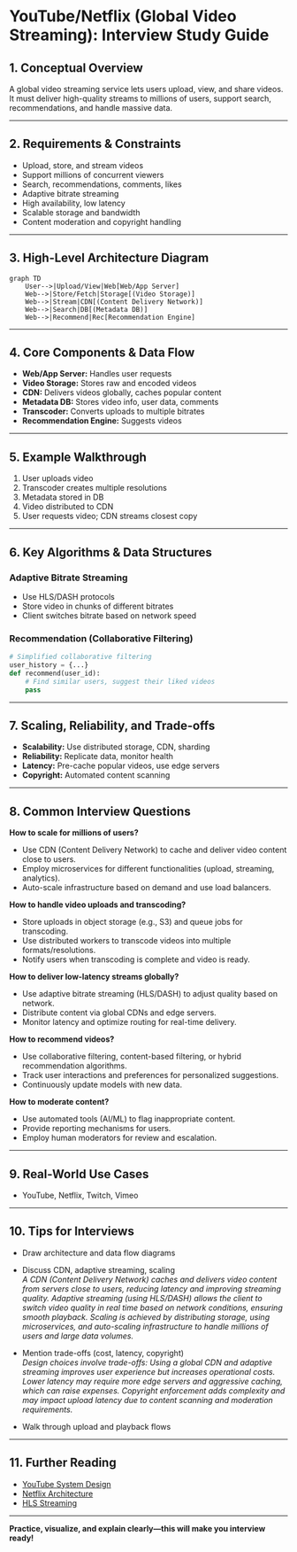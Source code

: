 # YouTube/Netflix (Global Video Streaming): Interview Study Guide

## 1. Conceptual Overview
A global video streaming service lets users upload, view, and share videos. It must deliver high-quality streams to millions of users, support search, recommendations, and handle massive data.

---

## 2. Requirements & Constraints
- Upload, store, and stream videos
- Support millions of concurrent viewers
- Search, recommendations, comments, likes
- Adaptive bitrate streaming
- High availability, low latency
- Scalable storage and bandwidth
- Content moderation and copyright handling

---

## 3. High-Level Architecture Diagram
```mermaid
graph TD
    User-->|Upload/View|Web[Web/App Server]
    Web-->|Store/Fetch|Storage[(Video Storage)]
    Web-->|Stream|CDN[(Content Delivery Network)]
    Web-->|Search|DB[(Metadata DB)]
    Web-->|Recommend|Rec[Recommendation Engine]
```


---

## 4. Core Components & Data Flow
- **Web/App Server:** Handles user requests
- **Video Storage:** Stores raw and encoded videos
- **CDN:** Delivers videos globally, caches popular content
- **Metadata DB:** Stores video info, user data, comments
- **Transcoder:** Converts uploads to multiple bitrates
- **Recommendation Engine:** Suggests videos

---

## 5. Example Walkthrough
1. User uploads video
2. Transcoder creates multiple resolutions
3. Metadata stored in DB
4. Video distributed to CDN
5. User requests video; CDN streams closest copy

---

## 6. Key Algorithms & Data Structures
### Adaptive Bitrate Streaming
- Use HLS/DASH protocols
- Store video in chunks of different bitrates
- Client switches bitrate based on network speed

### Recommendation (Collaborative Filtering)
```python
# Simplified collaborative filtering
user_history = {...}
def recommend(user_id):
    # Find similar users, suggest their liked videos
    pass
```

---

## 7. Scaling, Reliability, and Trade-offs
- **Scalability:** Use distributed storage, CDN, sharding
- **Reliability:** Replicate data, monitor health
- **Latency:** Pre-cache popular videos, use edge servers
- **Copyright:** Automated content scanning

---

## 8. Common Interview Questions

**How to scale for millions of users?**
- Use CDN (Content Delivery Network) to cache and deliver video content close to users.
- Employ microservices for different functionalities (upload, streaming, analytics).
- Auto-scale infrastructure based on demand and use load balancers.

**How to handle video uploads and transcoding?**
- Store uploads in object storage (e.g., S3) and queue jobs for transcoding.
- Use distributed workers to transcode videos into multiple formats/resolutions.
- Notify users when transcoding is complete and video is ready.

**How to deliver low-latency streams globally?**
- Use adaptive bitrate streaming (HLS/DASH) to adjust quality based on network.
- Distribute content via global CDNs and edge servers.
- Monitor latency and optimize routing for real-time delivery.

**How to recommend videos?**
- Use collaborative filtering, content-based filtering, or hybrid recommendation algorithms.
- Track user interactions and preferences for personalized suggestions.
- Continuously update models with new data.

**How to moderate content?**
- Use automated tools (AI/ML) to flag inappropriate content.
- Provide reporting mechanisms for users.
- Employ human moderators for review and escalation.

---

## 9. Real-World Use Cases
- YouTube, Netflix, Twitch, Vimeo

---

## 10. Tips for Interviews
- Draw architecture and data flow diagrams
- Discuss CDN, adaptive streaming, scaling  
    *A CDN (Content Delivery Network) caches and delivers video content from servers close to users, reducing latency and improving streaming quality. Adaptive streaming (using HLS/DASH) allows the client to switch video quality in real time based on network conditions, ensuring smooth playback. Scaling is achieved by distributing storage, using microservices, and auto-scaling infrastructure to handle millions of users and large data volumes.*

- Mention trade-offs (cost, latency, copyright)  
    *Design choices involve trade-offs: Using a global CDN and adaptive streaming improves user experience but increases operational costs. Lower latency may require more edge servers and aggressive caching, which can raise expenses. Copyright enforcement adds complexity and may impact upload latency due to content scanning and moderation requirements.*
- Walk through upload and playback flows

---

## 11. Further Reading
- [YouTube System Design](https://www.geeksforgeeks.org/system-design/system-design-of-youtube-a-complete-architecture/)
- [Netflix Architecture](https://www.geeksforgeeks.org/system-design/system-design-netflix-a-complete-architecture/)
- [HLS Streaming](https://developer.apple.com/streaming/)

---

**Practice, visualize, and explain clearly—this will make you interview ready!**
